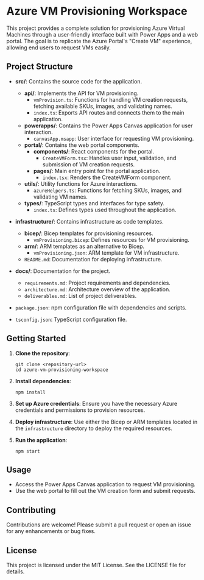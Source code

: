 # Azure VM Provisioning Workspace

This project provides a complete solution for provisioning Azure Virtual Machines through a user-friendly interface built with Power Apps and a web portal. The goal is to replicate the Azure Portal's "Create VM" experience, allowing end users to request VMs easily.

## Project Structure

- **src/**: Contains the source code for the application.
  - **api/**: Implements the API for VM provisioning.
    - `vmProvision.ts`: Functions for handling VM creation requests, fetching available SKUs, images, and validating names.
    - `index.ts`: Exports API routes and connects them to the main application.
  - **powerapps/**: Contains the Power Apps Canvas application for user interaction.
    - `canvasApp.msapp`: User interface for requesting VM provisioning.
  - **portal/**: Contains the web portal components.
    - **components/**: React components for the portal.
      - `CreateVMForm.tsx`: Handles user input, validation, and submission of VM creation requests.
    - **pages/**: Main entry point for the portal application.
      - `index.tsx`: Renders the CreateVMForm component.
  - **utils/**: Utility functions for Azure interactions.
    - `azureHelpers.ts`: Functions for fetching SKUs, images, and validating VM names.
  - **types/**: TypeScript types and interfaces for type safety.
    - `index.ts`: Defines types used throughout the application.

- **infrastructure/**: Contains infrastructure as code templates.
  - **bicep/**: Bicep templates for provisioning resources.
    - `vmProvisioning.bicep`: Defines resources for VM provisioning.
  - **arm/**: ARM templates as an alternative to Bicep.
    - `vmProvisioning.json`: ARM template for VM infrastructure.
  - `README.md`: Documentation for deploying infrastructure.

- **docs/**: Documentation for the project.
  - `requirements.md`: Project requirements and dependencies.
  - `architecture.md`: Architecture overview of the application.
  - `deliverables.md`: List of project deliverables.

- `package.json`: npm configuration file with dependencies and scripts.
- `tsconfig.json`: TypeScript configuration file.

## Getting Started

1. **Clone the repository**:
   ```
   git clone <repository-url>
   cd azure-vm-provisioning-workspace
   ```

2. **Install dependencies**:
   ```
   npm install
   ```

3. **Set up Azure credentials**: Ensure you have the necessary Azure credentials and permissions to provision resources.

4. **Deploy infrastructure**: Use either the Bicep or ARM templates located in the `infrastructure` directory to deploy the required resources.

5. **Run the application**:
   ```
   npm start
   ```

## Usage

- Access the Power Apps Canvas application to request VM provisioning.
- Use the web portal to fill out the VM creation form and submit requests.

## Contributing

Contributions are welcome! Please submit a pull request or open an issue for any enhancements or bug fixes.

## License

This project is licensed under the MIT License. See the LICENSE file for details.